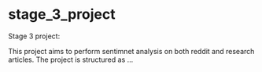# stage_3_project
Stage 3 project:

This project aims to perform sentimnet analysis on both reddit and research
articles. The project is structured as ...